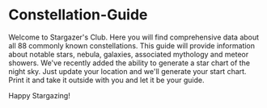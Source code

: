 # Constellation-Guide
Welcome to Stargazer's Club. Here you will find comprehensive data about all 88 commonly
known constellations. This guide will provide information about notable stars, nebula, galaxies,
associated mythology and meteor showers. We've recently added the ability to generate a star chart
of the night sky. Just update your location and we'll generate your start chart. Print it and take
it outside with you and let it be your guide.

Happy Stargazing!
